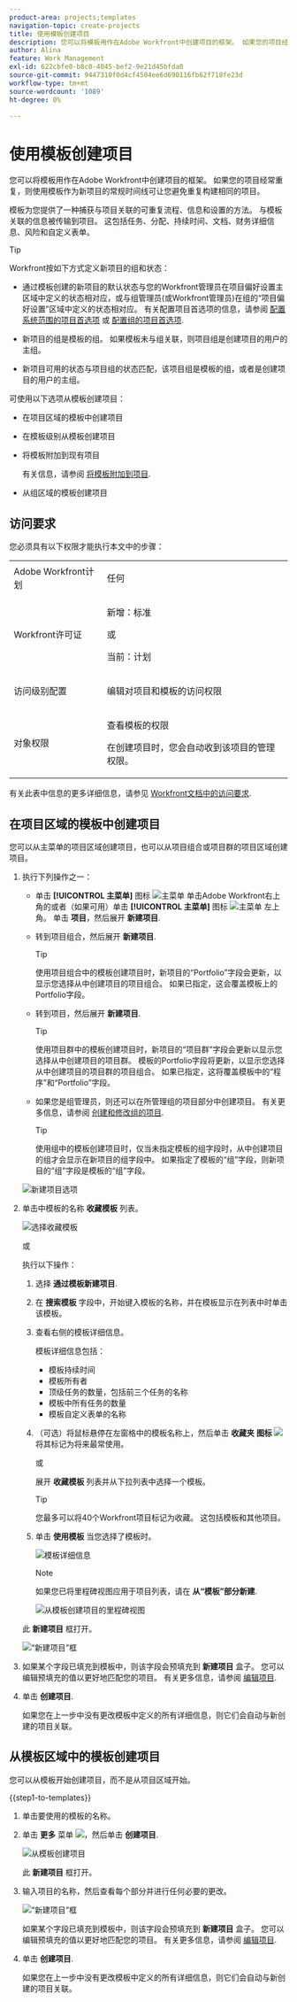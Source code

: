 ```yaml
---
product-area: projects;templates
navigation-topic: create-projects
title: 使用模板创建项目
description: 您可以将模板用作在Adobe Workfront中创建项目的框架。 如果您的项目经常重复，则使用模板作为新项目的常规时间线可让您避免重复构建相同的项目。
author: Alina
feature: Work Management
exl-id: 622cbfe0-b8c0-4045-bef2-9e21d45bfda0
source-git-commit: 9447310f0d4cf4504ee6d690116fb62f718fe23d
workflow-type: tm+mt
source-wordcount: '1089'
ht-degree: 0%

---
```


# 使用模板创建项目

<!-- Audited: 01/2024 -->

您可以将模板用作在Adobe Workfront中创建项目的框架。 如果您的项目经常重复，则使用模板作为新项目的常规时间线可让您避免重复构建相同的项目。

模板为您提供了一种捕获与项目关联的可重复流程、信息和设置的方法。 与模板关联的信息被传输到项目。 这包括任务、分配、持续时间、文档、财务详细信息、风险和自定义表单。

>[!TIP]
>
>Workfront按如下方式定义新项目的组和状态：
>
>* 通过模板创建的新项目的默认状态与您的Workfront管理员在项目偏好设置主区域中定义的状态相对应，或与组管理员(或Workfront管理员)在组的“项目偏好设置”区域中定义的状态相对应。 有关配置项目首选项的信息，请参阅 [配置系统范围的项目首选项](../../../administration-and-setup/set-up-workfront/configure-system-defaults/set-project-preferences.md) 或 [配置组的项目首选项](../../../administration-and-setup/manage-groups/create-and-manage-groups/configure-project-preferences-group.md).
>
>* 新项目的组是模板的组。 如果模板未与组关联，则项目组是创建项目的用户的主组。
>
>* 新项目可用的状态与项目组的状态匹配，该项目组是模板的组，或者是创建项目的用户的主组。

可使用以下选项从模板创建项目：

* 在项目区域的模板中创建项目
* 在模板级别从模板创建项目
* 将模板附加到现有项目

  有关信息，请参阅 [将模板附加到项目](../../../manage-work/projects/create-and-manage-templates/attach-template-to-project.md).

* 从组区域的模板创建项目

## 访问要求

<!--drafted for P&P:

<table style="table-layout:auto"> 
 <col> 
 <col> 
 <tbody> 
  <tr> 
   <td role="rowheader">Adobe Workfront plan*</td> 
   <td> <p>Any </p> </td> 
  </tr> 
  <tr> 
   <td role="rowheader">Workfront license*</td> 
   <td> <p>Current license: Standard </p>
   Or
   <p>Legacy license: Plan </p>
    </td> 
  </tr> 
  <tr> 
   <td role="rowheader">Access level configurations*</td> 
   <td> <p>Edit access to Projects and to Templates</p> <p><b>NOTE</b>
   
   If you still don't have access, ask your Workfront administrator if they set additional restrictions in your access level. For information about access to projects, see <a href="../../../administration-and-setup/add-users/configure-and-grant-access/grant-access-projects.md" class="MCXref xref">Grant access to projects</a>. For information on how a Workfront administrator can change your access level, see <a href="../../../administration-and-setup/add-users/configure-and-grant-access/create-modify-access-levels.md" class="MCXref xref">Create or modify custom access levels</a>. </p> </td> 
  </tr> 
  <tr> 
   <td role="rowheader">Object permissions</td> 
   <td> <p>View permissions to a template</p> <p>When you create a project you automatically receive Manage permissions to the project </p> <p> For information about project permissions, see <a href="../../../workfront-basics/grant-and-request-access-to-objects/share-a-project.md" class="MCXref xref">Share a project in Adobe Workfront</a>.</p> <p>For information on requesting additional access, see <a href="../../../workfront-basics/grant-and-request-access-to-objects/request-access.md" class="MCXref xref">Request access to objects </a>.</p> </td> 
  </tr> 
 </tbody> 
</table>
-->

您必须具有以下权限才能执行本文中的步骤：

<table style="table-layout:auto"> 
 <col> 
 <col> 
 <tbody> 
  <tr> 
   <td role="rowheader">Adobe Workfront计划</td> 
   <td> <p>任何 </p> </td> 
  </tr> 
  <tr> 
   <td role="rowheader">Workfront许可证</td> 
   <td> <p>新增：标准</p>
        <p>或</p>
        <p>当前：计划 </p> </td> 
  </tr> 
  <tr> 
   <td role="rowheader">访问级别配置</td> 
   <td> <p>编辑对项目和模板的访问权限</p> </td> 
  </tr> 
  <tr> 
   <td role="rowheader">对象权限</td> 
   <td> <p>查看模板的权限</p> <p>在创建项目时，您会自动收到该项目的管理权限。</p></td> 
  </tr> 
 </tbody> 
</table>

有关此表中信息的更多详细信息，请参见 [Workfront文档中的访问要求](/help/quicksilver/administration-and-setup/add-users/access-levels-and-object-permissions/access-level-requirements-in-documentation.md).

## 在项目区域的模板中创建项目

您可以从主菜单的项目区域创建项目，也可以从项目组合或项目群的项目区域创建项目。

1. 执行下列操作之一：

   * 单击 **[!UICONTROL 主菜单]** 图标 ![主菜单](/help/_includes/assets/main-menu-icon.png) 单击Adobe Workfront右上角的或者（如果可用）单击 **[!UICONTROL 主菜单]** 图标 ![主菜单](/help/_includes/assets/main-menu-icon-left-nav.png) 左上角。 单击 **项目**，然后展开 **新建项目**.
   * 转到项目组合，然后展开 **新建项目**.

     >[!TIP]
     >
     >使用项目组合中的模板创建项目时，新项目的“Portfolio”字段会更新，以显示您选择从中创建项目的项目组合。 如果已指定，这会覆盖模板上的Portfolio字段。

   * 转到项目，然后展开 **新建项目**.

     >[!TIP]
     >
     >使用项目群中的模板创建项目时，新项目的“项目群”字段会更新以显示您选择从中创建项目的项目群。 模板的Portfolio字段将更新，以显示您选择从中创建项目的项目群的项目组合。 如果已指定，这将覆盖模板中的“程序”和“Portfolio”字段。

   * 如果您是组管理员，则还可以在所管理组的项目部分中创建项目。 有关更多信息，请参阅 [创建和修改组的项目](../../../administration-and-setup/manage-groups/work-with-group-objects/create-and-modify-a-groups-projects.md).

     >[!TIP]
     >
     >使用组中的模板创建项目时，仅当未指定模板的组字段时，从中创建项目的组才会显示在新项目的组字段中。 如果指定了模板的“组”字段，则新项目的“组”字段是模板的“组”字段。

   <!--
   <p>(this, above, is hyperlinked to the classic version of this article; the Milestone View steps are similar to creating a project in Classic than to the way you do it in NWE)</p>
   -->

   ![新建项目选项](assets/new-project-dropdown.png)

1. 单击中模板的名称 **收藏模板** 列表。

   ![选择收藏模板](assets/new-project-from-template-dropdown-with-template-favorites.png)

   或

   执行以下操作：

   1. 选择 **通过模板新建项目**.
   1. 在 **搜索模板** 字段中，开始键入模板的名称，并在模板显示在列表中时单击该模板。
   1. 查看右侧的模板详细信息。

      模板详细信息包括：

      * 模板持续时间
      * 模板所有者
      * 顶级任务的数量，包括前三个任务的名称
      * 模板中所有任务的数量
      * 模板自定义表单的名称

   1. （可选）将鼠标悬停在左窗格中的模板名称上，然后单击 **收藏夹** **图标** ![](assets/favorites-icon-small.png) 将其标记为将来最常使用。

      或

      展开 **收藏模板** 列表并从下拉列表中选择一个模板。

      >[!TIP]
      >
      >您最多可以将40个Workfront项目标记为收藏。 这包括模板和其他项目。

   1. 单击 **使用模板** 当您选择了模板时。

      ![模板详细信息](assets/new-project-from-template-small-box-with-template-details-panel.png)

      >[!NOTE]
      >
      >如果您已将里程碑视图应用于项目列表，请在 **从“模板”部分新建**.
      >
      >
      >![从模板创建项目的里程碑视图](assets/create-project-from-template-box-from-milestone-view-nwe-350x275.png)
      >

   此 **新建项目** 框打开。

   ![“新建项目”框](assets/new-project-from-template-box.png)

1. 如果某个字段已填充到模板中，则该字段会预填充到 **新建项目** 盒子。 您可以编辑预填充的值以更好地匹配您的项目。 有关更多信息，请参阅 [编辑项目](../../../manage-work/projects/manage-projects/edit-projects.md).
1. 单击 **创建项目**.

   如果您在上一步中没有更改模板中定义的所有详细信息，则它们会自动与新创建的项目关联。

## 从模板区域中的模板创建项目

您可以从模板开始创建项目，而不是从项目区域开始。

{{step1-to-templates}}

1. 单击要使用的模板的名称。
1. 单击 **更多** 菜单 ![](assets/more-icon.png)，然后单击 **创建项目**.

   ![从模板创建项目](assets/project-sharing-on-template.png)

   此 **新建项目** 框打开。

1. 输入项目的名称，然后查看每个部分并进行任何必要的更改。

   ![“新建项目”框](assets/new-project-from-template-box.png)

   如果某个字段已填充到模板中，则该字段会预填充到 **新建项目** 盒子。 您可以编辑预填充的值以更好地匹配您的项目。 有关更多信息，请参阅 [编辑项目](../../../manage-work/projects/manage-projects/edit-projects.md).

1. 单击 **创建项目**.

   如果您在上一步中没有更改模板中定义的所有详细信息，则它们会自动与新创建的项目关联。
